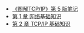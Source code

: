 * [《图解TCP/IP》第 5 版笔记](README.md)
* [第 1 章 网络基础知识](md-note/01-web_base.md)
* [第 2 章 TCP/IP 基础知识](md-note/02-TCP/IP_base.md)
